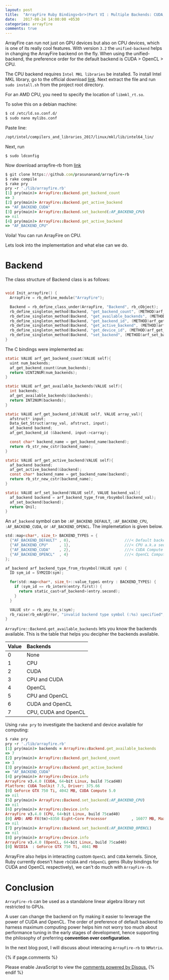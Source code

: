 ```yaml
---
layout: post
title:  "ArrayFire Ruby Bindings<br>(Part VI : Multiple Backends: CUDA, OpenCL and CPU)"
date:   2017-08-24 14:00:00 +0530
categories: arrayfire
comments: true
---
```


ArrayFire can run not just on GPU devices but also on CPU devices, which is one of its really cool features.
With version `3.2` the `unified-backend` helps in changing the ArrayFire backend on the fly.
When using the unified-backend, the preference order for the default backend is CUDA > OpenCL > CPU.

The CPU backend requires `Intel MKL libraries` be installed. To install Intel MKL library, go to the official
download [link](https://software.intel.com/en-us/mkl). Next extract the file and run `sudo install.sh` from the
project root directory.

For an AMD CPU, you need to specify the location of `libmkl_rt.so`.

To solve this on a debian machine:

```sh
$ cd /etc/ld.so.conf.d/
$ sudo nano mylibs.conf
```

Paste line:
```sh
/opt/intel/compilers_and_libraries_2017/linux/mkl/lib/intel64_lin/
```

Next, run

```
$ sudo ldconfig
```

Now download arrayfire-rb from [link]("https://github.com/prasunanand/arrayfire-rb")

```ruby
$ git clone https://github.com/prasunanand/arrayfire-rb
$ rake compile
$ rake pry
pry -r './lib/arrayfire.rb'
[1] pry(main)> ArrayFire::Backend.get_backend_count
=> 3
[2] pry(main)> ArrayFire::Backend.get_active_backend
=> "AF_BACKEND_CUDA"
[3] pry(main)> ArrayFire::Backend.set_backend(:AF_BACKEND_CPU)
=> nil
[4] pry(main)> ArrayFire::Backend.get_active_backend
=> "AF_BACKEND_CPU"
```

Voila! You can run ArrayFire on CPU.

Lets look into the implementation and what else can we do.

# Backend

The class structure of Backend class is as follows:
```c

void Init_arrayfire() {
  ArrayFire = rb_define_module("ArrayFire");

  Backend = rb_define_class_under(ArrayFire, "Backend", rb_cObject);
  rb_define_singleton_method(Backend, "get_backend_count", (METHOD)arf_get_backend_count, 0);
  rb_define_singleton_method(Backend, "get_available_backends", (METHOD)arf_get_available_backends, 0);
  rb_define_singleton_method(Backend, "get_backend_id", (METHOD)arf_get_backend_id, 1);
  rb_define_singleton_method(Backend, "get_active_backend", (METHOD)arf_get_active_backend, 0);
  rb_define_singleton_method(Backend, "get_device_id", (METHOD)arf_get_backend_device_id, 1);
  rb_define_singleton_method(Backend, "set_backend", (METHOD)arf_set_backend, 1);
}
```

The C bindings were implemented as:

```c
static VALUE arf_get_backend_count(VALUE self){
  uint num_backends;
  af_get_backend_count(&num_backends);
  return UINT2NUM(num_backends);
}

static VALUE arf_get_available_backends(VALUE self){
  int backends;
  af_get_available_backends(&backends);
  return INT2NUM(backends);
}

static VALUE arf_get_backend_id(VALUE self, VALUE array_val){
  afstruct* input;
  Data_Get_Struct(array_val, afstruct, input);
  af_backend backend;
  af_get_backend_id (&backend, input->carray);

  const char* backend_name = get_backend_name(backend);
  return rb_str_new_cstr(backend_name);
}

static VALUE arf_get_active_backend(VALUE self){
  af_backend backend;
  af_get_active_backend(&backend);
  const char* backend_name = get_backend_name(backend);
  return rb_str_new_cstr(backend_name);
}

static VALUE arf_set_backend(VALUE self, VALUE backend_val){
  af_backend backend = arf_backend_type_from_rbsymbol(backend_val);
  af_set_backend(backend);
  return Qnil;
}
```


An `af_backend`  symbol can be `:AF_BACKEND_DEFAULT`, `:AF_BACKEND_CPU`, `:AF_BACKEND_CUDA`, or `:AF_BACKEND_OPENCL`.
The implemetation is given below.

```c
std::map<char*, size_t> BACKEND_TYPES = {
  {"AF_BACKEND_DEFAULT" , 0},                        ///< Default backend order: OpenCL -> CUDA -> CPU
  {"AF_BACKEND_CPU"     , 1},                        ///< CPU a.k.a sequential algorithms
  {"AF_BACKEND_CUDA"    , 2},                        ///< CUDA Compute Backend
  {"AF_BACKEND_OPENCL"  , 4}                         ///< OpenCL Compute Backend
};

af_backend arf_backend_type_from_rbsymbol(VALUE sym) {
  ID sym_id = SYM2ID(sym);

  for(std::map<char*, size_t>::value_type& entry : BACKEND_TYPES) {
    if (sym_id == rb_intern(entry.first)) {
      return static_cast<af_backend>(entry.second);
    }
  }

  VALUE str = rb_any_to_s(sym);
  rb_raise(rb_eArgError, "invalid backend type symbol (:%s) specified", RSTRING_PTR(str));
}
```

`ArrayFire::Backend.get_available_backends` lets you know the backends available.
This is the table that helps you decipher the backends available.

|Value      |Backends|
|----------------|:----------------------------------------|
|0  | None|
|1  | CPU|
|2  | CUDA|
|3  | CPU and CUDA|
|4  | OpenCL|
|5  | CPU and OpenCL|
|6  | CUDA and OpenCL|
|7  | CPU, CUDA and OpenCL|


Using `rake pry` to investigate the backend and device available for computing:

```ruby
$ rake pry
pry -r './lib/arrayfire.rb'
[1] pry(main)> backends = ArrayFire::Backend.get_available_backends
=> 7
[2] pry(main)> ArrayFire::Backend.get_backend_count
=> 3
[3] pry(main)> ArrayFire::Backend.get_active_backend
=> "AF_BACKEND_CUDA"
[4] pry(main)> ArrayFire::Device.info
ArrayFire v3.4.0 (CUDA, 64-bit Linux, build 75cad40)
Platform: CUDA Toolkit 7.5, Driver: 375.66
[0] GeForce GTX 750 Ti, 4042 MB, CUDA Compute 5.0
=> nil
[5] pry(main)> ArrayFire::Backend.set_backend(:AF_BACKEND_CPU)
=> nil
[6] pry(main)> ArrayFire::Device.info
ArrayFire v3.4.0 (CPU, 64-bit Linux, build 75cad40)
[0] AMD: AMD FX(tm)-8350 Eight-Core Processor           , 16077 MB, Max threads(8)
=> nil
[7] pry(main)> ArrayFire::Backend.set_backend(:AF_BACKEND_OPENCL)
=> nil
[8] pry(main)> ArrayFire::Device.info
ArrayFire v3.4.0 (OpenCL, 64-bit Linux, build 75cad40)
[0] NVIDIA  : GeForce GTX 750 Ti, 4041 MB

```


ArrayFire also helps in interacting custom `OpenCL` and `CUDA` kernels. Since, Ruby currently
doesn't have `rbCUDA` and `rbOpenCL` gems (Ruby bindings for  CUDA and OpenCL respectively), we
can't do much with `ArrayFire-rb`.


# Conclusion

`ArrayFire-rb` can be used as a standalone linear algebra library not restricted to GPUs.

A user can change the backend on fly making it easier to leverage the power of CUDA and OpenCL. The
order of preference of default backend to harness maximum computing power helps him
not worry too much about performance tuning in the early stages of development, hence supporting
the philosophy of preferring **convention over configuration**.

In the next blog post, I will discuss about interacing `ArrayFire-rb` to `NMatrix`.

{% if page.comments %}
<div id="disqus_thread"></div>
<script>
(function() { // DON'T EDIT BELOW THIS LINE
var d = document, s = d.createElement('script');

s.src = '//prasunanandblog.disqus.com/embed.js';

s.setAttribute('data-timestamp', +new Date());
(d.head || d.body).appendChild(s);
})();
</script>
<noscript>Please enable JavaScript to view the <a href="https://disqus.com/?ref_noscript" rel="nofollow">comments powered by Disqus.</a></noscript>
{% endif %}